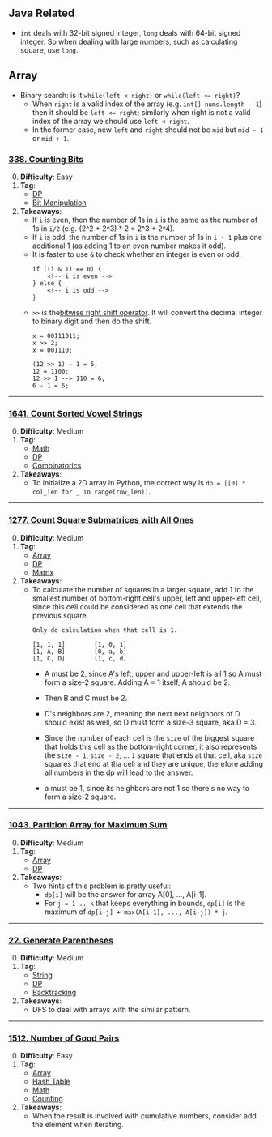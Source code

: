 ## Java Related
- `int` deals with 32-bit signed integer, `long` deals with 64-bit signed integer. So when dealing with large numbers, such as calculating square, use `long`.

## Array
- Binary search: is it `while(left < right)` or `while(left <= right)`?
    - When `right` is a valid index of the array (e.g. `int[] nums.length - 1`) then it should be `left <= right`; similarly when right is not a valid index of the array we should use `left < right`.
    - In the former case, new `left` and `right` should not be `mid` but `mid - 1` or `mid + 1`.

### [338. Counting Bits](https://leetcode.com/problems/counting-bits/)

0. **Difficulty**: Easy
1. **Tag**:
    - [DP](https://leetcode.com/problem-list/dynamic-programming/)
    - [Bit Manipulation](https://leetcode.com/problem-list/bit-manipulation/)
2. **Takeaways**:
    - If `i` is even, then the number of 1s in `i` is the same as the number of 1s in `i/2` (e.g. (2^2 + 2^3) * 2 = 2^3 + 2^4).
    - If `i` is odd, the number of 1s in `i` is the number of 1s in `i - 1` plus one additional 1 (as adding 1 to an even number makes it odd).
    - It is faster to use `&` to check whether an integer is even or odd.
        ```
        if ((i & 1) == 0) {
            <!-- i is even -->
        } else {
            <!-- i is odd -->
        }
        ```
    - `>>` is the[bitwise right shift operator](https://docs.oracle.com/javase/tutorial/java/nutsandbolts/op3.html). It will convert the decimal integer to binary digit and then do the shift.
        ```
        x = 00111011;
        x >> 2;
        x = 001110;

        (12 >> 1) - 1 = 5;
        12 = 1100;
        12 >> 1 --> 110 = 6;
        6 - 1 = 5;
        ```
---
### [1641. Count Sorted Vowel Strings](https://leetcode.com/problems/count-sorted-vowel-strings/description/)

0. **Difficulty**: Medium
1. **Tag**:
    - [Math](https://leetcode.com/problem-list/math/)
    - [DP](https://leetcode.com/problem-list/dynamic-programming/)
    - [Combinatorics](https://leetcode.com/problem-list/combinatorics/)
2. **Takeaways**:
    - To initialize a 2D array in Python, the correct way is `dp = [[0] * col_len for _ in range(row_len)]`.
---

### [1277. Count Square Submatrices with All Ones](https://leetcode.com/problems/count-square-submatrices-with-all-ones/)

0. **Difficulty**: Medium
1. **Tag**:
    - [Array](https://leetcode.com/problem-list/array/)
    - [DP](https://leetcode.com/problem-list/dynamic-programming/)
    - [Matrix](https://leetcode.com/problem-list/matrix/)
2. **Takeaways**:
    - To calculate the number of squares in a larger square, add 1 to the smallest number of bottom-right cell's upper, left and upper-left cell, since this cell could be considered as one cell that extends the previous square.
        ```
        Only do calculation when that cell is 1.

        [1, 1, 1]        [1, 0, 1]
        [1, A, B]        [0, a, b]
        [1, C, D]        [1, c, d]
        ```
        - A must be 2, since A's left, upper and upper-left is all 1 so A must form a size-2 square. Adding A = 1 itself, A should be 2.
        - Then B and C must be 2.
        - D's neighbors are 2, meaning the next next neighbors of D should exist as well, so D must form a size-3 square, aka D = 3.
        - Since the number of each cell is the `size` of the biggest square that holds this cell as the bottom-right corner, it also represents the `size - 1`, `size - 2`, ... `1` square that ends at that cell, aka `size` squares that end at tha cell and they are unique, therefore adding all numbers in the dp will lead to the answer.
        
        - a must be 1, since its neighbors are not 1 so there's no way to form a size-2 square.
---

### [1043. Partition Array for Maximum Sum](https://leetcode.com/problems/partition-array-for-maximum-sum/)

0. **Difficulty**: Medium
1. **Tag**:
    - [Array](https://leetcode.com/problem-list/array/)
    - [DP](https://leetcode.com/problem-list/dynamic-programming/)
2. **Takeaways**:
    - Two hints of this problem is pretty useful:
        - `dp[i]` will be the answer for array A[0], ..., A[i-1].
        - For `j = 1 .. k` that keeps everything in bounds, `dp[i]` is the maximum of `dp[i-j] + max(A[i-1], ..., A[i-j]) * j`.
---

### [22. Generate Parentheses](https://leetcode.com/problems/generate-parentheses/)

0. **Difficulty**: Medium
1. **Tag**:
    - [String](https://leetcode.com/problem-list/string/)
    - [DP](https://leetcode.com/problem-list/dynamic-programming/)
    - [Backtracking](https://leetcode.com/problem-list/backtracking/)
2. **Takeaways**:
    - DFS to deal with arrays with the similar pattern.
---

### [1512. Number of Good Pairs](https://leetcode.com/problems/number-of-good-pairs/)

0. **Difficulty**: Easy
1. **Tag**:
    - [Array](https://leetcode.com/problem-list/array/)
    - [Hash Table](https://leetcode.com/problem-list/hash-table/)
    - [Math](https://leetcode.com/problem-list/math/)
    - [Counting](https://leetcode.com/problem-list/counting/)
2. **Takeaways**:
    - When the result is involved with cumulative numbers, consider add the element when iterating.
